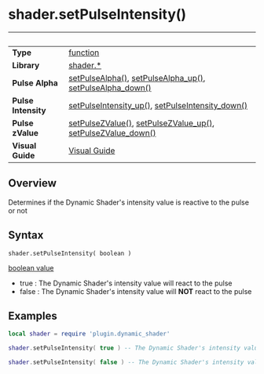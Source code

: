 # shader.setPulseIntensity()

|                      | &nbsp; 
| -------------------- | ---------------------------------------------------------------
| __Type__             | [function](http://docs.coronalabs.com/api/type/Function.html)
| __Library__          | [shader.*](README.md)
| __Pulse Alpha__      | [setPulseAlpha()](setPulseAlpha.markdown), [setPulseAlpha_up()](setPulseAlpha_up.markdown), [setPulseAlpha_down()](setPulseAlpha_down.markdown)
| __Pulse Intensity__  |[setPulseIntensity_up()](setPulseIntensity_up.markdown), [setPulseIntensity_down()](setPulseIntensity_down.markdown)
| __Pulse zValue__     |[setPulseZValue()](setPulseZValue.markdown), [setPulseZValue_up()](setPulseZValue_up.markdown), [setPulseZValue_down()](setPulseZValue_down.markdown)
| __Visual Guide__     | [Visual Guide](http://dynamicshader.com/)


## Overview

Determines if the Dynamic Shader's intensity value is reactive to the pulse or not


## Syntax

	shader.setPulseIntensity( boolean )

[boolean value](https://docs.coronalabs.com/api/type/Boolean.html)
 - true  : The Dynamic Shader's intensity value will react to the pulse
 - false : The Dynamic Shader's intensity value will __NOT__ react to the pulse

## Examples

``````lua
local shader = require 'plugin.dynamic_shader'

shader.setPulseIntensity( true ) -- The Dynamic Shader's intensity value will react to the pulse

shader.setPulseIntensity( false ) -- The Dynamic Shader's intensity value will NOT react to the pulse


``````
